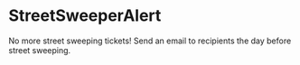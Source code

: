 # StreetSweeperAlert
No more street sweeping tickets! Send an email to recipients the day before street sweeping.
